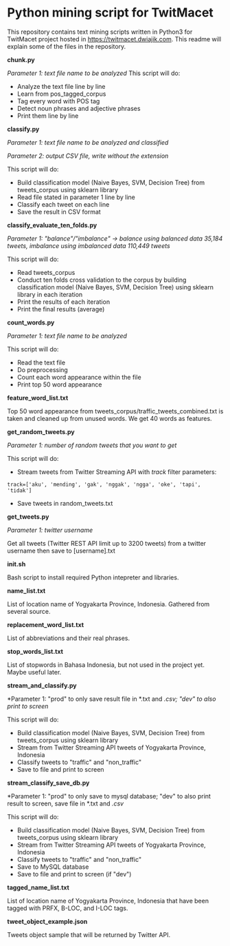 # Python mining script for TwitMacet
This repository contains text mining scripts written in Python3 for TwitMacet project hosted in https://twitmacet.dwiajik.com. This readme will explain some of the files in the repository.


**chunk.py**

*Parameter 1: text file name to be analyzed*
This script will do:
- Analyze the text file line by line
- Learn from pos\_tagged\_corpus
- Tag every word with POS tag
- Detect noun phrases and adjective phrases
- Print them line by line

**classify.py**

*Parameter 1: text file name to be analyzed and classified*

*Parameter 2: output CSV file, write without the extension*

This script will do:
- Build classification model (Naive Bayes, SVM, Decision Tree) from tweets_corpus using sklearn library
- Read file stated in parameter 1 line by line
- Classify each tweet on each line
- Save the result in CSV format

**classify\_evaluate\_ten\_folds.py**

*Parameter 1: "balance"/"imbalance" -> balance using balanced data 35,184 tweets, imbalance using imbalanced data 110,449 tweets*

This script will do:
- Read tweets_corpus
- Conduct ten folds cross validation to the corpus by building classification model (Naive Bayes, SVM, Decision Tree) using sklearn library in each iteration
- Print the results of each iteration
- Print the final results (average)

**count\_words.py**

*Parameter 1: text file name to be analyzed*

This script will do:
- Read the text file
- Do preprocessing
- Count each word appearance within the file
- Print top 50 word appearance

**feature\_word\_list.txt**

Top 50 word appearance from tweets\_corpus/traffic\_tweets\_combined.txt is taken and cleaned up from unused words. We get 40 words as features.

**get\_random\_tweets.py**

*Parameter 1: number of random tweets that you want to get*

This script will do:
- Stream tweets from Twitter Streaming API with *track* filter parameters: 
```
track=['aku', 'mending', 'gak', 'nggak', 'ngga', 'oke', 'tapi', 'tidak']
```
- Save tweets in random\_tweets.txt

**get\_tweets.py**

*Parameter 1: twitter username*

Get all tweets (Twitter REST API limit up to 3200 tweets) from a twitter username then save to \[username\].txt

**init.sh**

Bash script to install required Python intepreter and libraries.

**name\_list.txt**

List of location name of Yogyakarta Province, Indonesia. Gathered from several source.

**replacement_word\_list.txt**

List of abbreviations and their real phrases.

**stop\_words_list.txt**

List of stopwords in Bahasa Indonesia, but not used in the project yet. Maybe useful later.

**stream\_and\_classify.py**

*Parameter 1: "prod" to only save result file in *.txt and *.csv; "dev" to also print to screen*

This script will do:
- Build classification model (Naive Bayes, SVM, Decision Tree) from tweets_corpus using sklearn library
- Stream from Twitter Streaming API tweets of Yogyakarta Province, Indonesia
- Classify tweets to "traffic" and "non_traffic"
- Save to file and print to screen

**stream\_classify\_save\_db.py**

*Parameter 1: "prod" to only save to mysql database; "dev" to also print result to screen, save file in *.txt and *.csv*

This script will do:
- Build classification model (Naive Bayes, SVM, Decision Tree) from tweets_corpus using sklearn library
- Stream from Twitter Streaming API tweets of Yogyakarta Province, Indonesia
- Classify tweets to "traffic" and "non_traffic"
- Save to MySQL database
- Save to file and print to screen (if "dev")

**tagged\_name\_list.txt**

List of location name of Yogyakarta Province, Indonesia that have been tagged with PRFX, B-LOC, and I-LOC tags.

**tweet\_object\_example.json**

Tweets object sample that will be returned by Twitter API.
